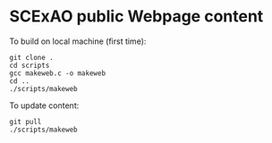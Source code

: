 # SCExAO public Webpage content

To build on local machine (first time):

	git clone .
	cd scripts
	gcc makeweb.c -o makeweb
	cd ..
	./scripts/makeweb

To update content:

	git pull
	./scripts/makeweb

